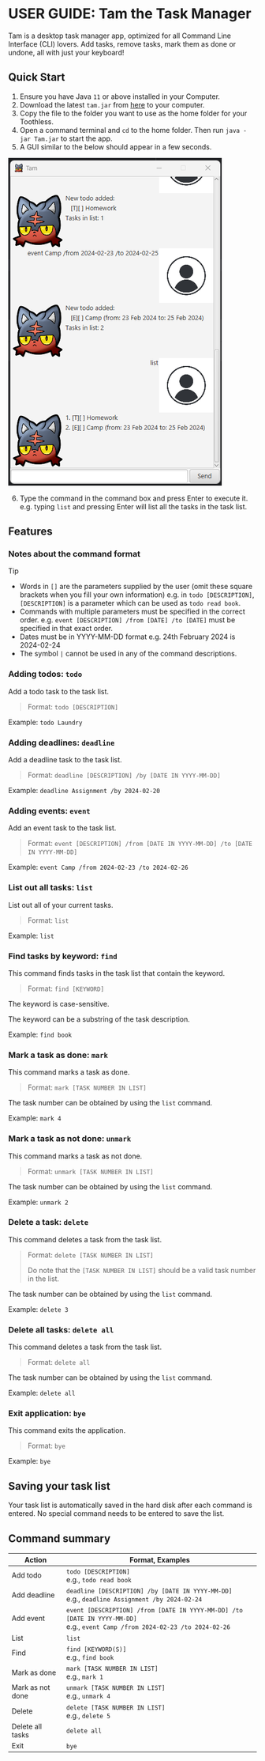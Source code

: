 # **USER GUIDE: Tam the Task Manager**

Tam is a desktop task manager app, optimized for all Command Line Interface (CLI) lovers.
Add tasks, remove tasks, mark them as done or undone, all with just your keyboard!

## Quick Start

1. Ensure you have Java `11` or above installed in your Computer.
2. Download the latest `tam.jar` from [here]() to your computer.
3. Copy the file to the folder you want to use as the home folder for your Toothless.
4. Open a command terminal and `cd` to the home folder. Then run `java -jar Tam.jar` to start the app.
5. A GUI similar to the below should appear in a few seconds.

![Screenshot of application](Ui.png)

6. Type the command in the command box and press Enter to execute it. e.g. typing `list` and pressing Enter will list all the tasks in the task list.

## Features

### Notes about the command format

> [!TIP]
> - Words in `[]` are the parameters supplied by the user (omit these square brackets when you fill your own information)
    e.g. in `todo [DESCRIPTION]`, `[DESCRIPTION]` is a parameter which can be used as `todo read book`.
> - Commands with multiple parameters must be specified in the correct order.
  e.g. `event [DESCRIPTION] /from [DATE] /to [DATE]` must be specified in that exact order.
> - Dates must be in YYYY-MM-DD format
  e.g. 24th February 2024 is 2024-02-24
> - The symbol `|` cannot be used in any of the command descriptions.


### Adding todos: `todo`

Add a todo task to the task list.

> Format: `todo [DESCRIPTION]`

Example: `todo Laundry`

### Adding deadlines: `deadline`

Add a deadline task to the task list.

> Format: `deadline [DESCRIPTION] /by [DATE IN YYYY-MM-DD]`

Example: `deadline Assignment /by 2024-02-20`

### Adding events: `event`

Add an event task to the task list.

> Format: `event [DESCRIPTION] /from [DATE IN YYYY-MM-DD] /to [DATE IN YYYY-MM-DD]`

Example: `event Camp /from 2024-02-23 /to 2024-02-26`

### List out all tasks: `list`

List out all of your current tasks.

> Format: `list`

Example: `list`

### Find tasks by keyword: `find`

This command finds tasks in the task list that contain the keyword.

> Format: `find [KEYWORD]`

The keyword is case-sensitive.

The keyword can be a substring of the task description.

Example: `find book`

### Mark a task as done: `mark`

This command marks a task as done.

> Format: `mark [TASK NUMBER IN LIST]`

The task number can be obtained by using the `list` command.

Example: `mark 4`

### Mark a task as not done: `unmark`

This command marks a task as not done.

> Format: `unmark [TASK NUMBER IN LIST]`

The task number can be obtained by using the `list` command.

Example: `unmark 2`

### Delete a task: `delete`

This command deletes a task from the task list.

> Format: `delete [TASK NUMBER IN LIST]`
> 
> Do note that the `[TASK NUMBER IN LIST]` should be a valid task number in the list.

The task number can be obtained by using the `list` command.

Example: `delete 3`

### Delete all tasks: `delete all`

This command deletes a task from the task list.

> Format: `delete all`

The task number can be obtained by using the `list` command.

Example: `delete all`

### Exit application: `bye`

This command exits the application.

> Format: `bye`

Example: `bye`

## Saving your task list

Your task list is automatically saved in the hard disk after each command is entered.
No special command needs to be entered to save the list.

## Command summary


| Action           | Format, Examples                                                                                                                       |
|------------------|----------------------------------------------------------------------------------------------------------------------------------------|
| Add todo         | `todo [DESCRIPTION]` <br> e.g., `todo read book`                                                                                       |
| Add deadline     | `deadline [DESCRIPTION] /by [DATE IN YYYY-MM-DD]` <br> e.g., `deadline Assignment /by 2024-02-24`                                      |
| Add event        | `event [DESCRIPTION] /from [DATE IN YYYY-MM-DD] /to [DATE IN YYYY-MM-DD]` <br> e.g., `event Camp /from 2024-02-23 /to 2024-02-26`      |
| List             | `list`                                                                                                                                 |
| Find             | `find [KEYWORD(S)]` <br> e.g., `find book`                                                                                             |
| Mark as done     | `mark [TASK NUMBER IN LIST]` <br> e.g., `mark 1`                                                                                       |
| Mark as not done | `unmark [TASK NUMBER IN LIST]` <br> e.g., `unmark 4`                                                                                   |
| Delete           | `delete [TASK NUMBER IN LIST]` <br> e.g., `delete 5`                                                                                   |
| Delete all tasks | `delete all`                                                                                                                           |
| Exit             | `bye`                                                                                                                                  |
